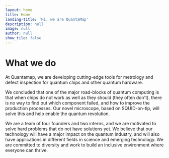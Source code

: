 ```yaml
---
layout: home
title: Home
landing-title: 'Hi, we are QuantaMap'
description: null
image: null
author: null
show_tile: false
---
```


# What we do

At Quantamap, we are developing cutting-edge tools for metrology and defect inspection for quantum chips and other quantum hardware.

We concluded that one of the major road-blocks of quantum computing is that when chips do not work as well as they should (they often don't), there is no way to find out which component failed, and how to improve the production processes. Our novel microscope, based on SQUID-on-tip, will solve this and help enable the quantum revolution.

We are a team of four founders and two interns, and we are motivated to solve hard problems that do not have solutions yet. We believe that our technology will have a major impact on the quantum industry, and will also have applications in different fields in science and emerging technology. We are committed to diversity and work to build an inclusive environment where everyone can thrive.
